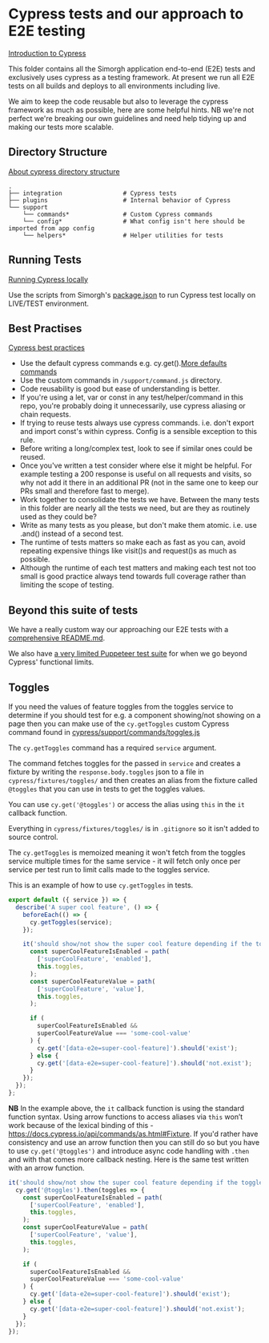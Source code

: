 # Cypress tests and our approach to E2E testing

[Introduction to Cypress](https://docs.cypress.io/guides/core-concepts/introduction-to-cypress.html#Cypress-Is-Simple)

This folder contains all the Simorgh application end-to-end (E2E) tests and exclusively uses cypress as a testing framework. At present we run all E2E tests on all builds and deploys to all environments including live.

We aim to keep the code reusable but also to leverage the cypress framework as much as possible, here are some helpful hints. NB we're not perfect we're breaking our own guidelines and need help tidying up and making our tests more scalable.

## Directory Structure

[About cypress directory structure](https://docs.cypress.io/guides/core-concepts/writing-and-organizing-tests.html#Folder-Structure)

<!-- prettier-ignore -->
    .
    ├── integration                 # Cypress tests
    ├── plugins                     # Internal behavior of Cypress
    └── support
        └── commands*               # Custom Cypress commands
        └── config*                 # What config isn't here should be imported from app config
        └── helpers*                # Helper utilities for tests

## Running Tests

[Running Cypress locally](https://github.com/bbc/simorgh#end-to-end-tests)

Use the scripts from Simorgh's [package.json](https://github.com/bbc/simorgh/blob/latest/package.json#L39#L40) to run Cypress test locally on LIVE/TEST environment.

## Best Practises

[Cypress best practices](https://docs.cypress.io/guides/references/best-practices.html)

- Use the default cypress commands e.g. cy.get().[More defaults commands](https://docs.cypress.io/api/api/table-of-contents.html)
- Use the custom commands in `/support/command.js` directory.
- Code reusability is good but ease of understanding is better.
- If you're using a let, var or const in any test/helper/command in this repo, you're probably doing it unnecessarily, use cypress aliasing or chain requests.
- If trying to reuse tests always use cypress commands. i.e. don't export and import const's within cypress. Config is a sensible exception to this rule.
- Before writing a long/complex test, look to see if similar ones could be reused.
- Once you've written a test consider where else it might be helpful. For example testing a 200 response is useful on all requests and visits, so why not add it there in an additional PR (not in the same one to keep our PRs small and therefore fast to merge).
- Work together to consolidate the tests we have. Between the many tests in this folder are nearly all the tests we need, but are they as routinely used as they could be?
- Write as many tests as you please, but don't make them atomic. i.e. use .and() instead of a second test.
- The runtime of tests matters so make each as fast as you can, avoid repeating expensive things like visit()s and request()s as much as possible.
- Although the runtime of each test matters and making each test not too small is good practice always tend towards full coverage rather than limiting the scope of testing.

## Beyond this suite of tests

We have a really custom way our approaching our E2E tests with a [comprehensive README.md](https://github.com/bbc/simorgh/blob/latest/cypress/integration/README.md).

We also have [a very limited Puppeteer test suite](https://github.com/bbc/simorgh/tree/latest/puppeteer) for when we go beyond Cypress' functional limits.

## Toggles

If you need the values of feature toggles from the toggles service to determine if you should test for e.g. a component showing/not showing on a page then you can make use of the `cy.getToggles` custom Cypress command found in [cypress/support/commands/toggles.js](https://github.com/bbc/simorgh/blob/latest/cypress/support/commands/toggles.js)

The `cy.getToggles` command has a required `service` argument.

The command fetches toggles for the passed in `service` and creates a fixture by writing the `response.body.toggles` json to a file in `cypress/fixtures/toggles/` and then creates an alias from the fixture called `@toggles` that you can use in tests to get the toggles values.

You can use `cy.get('@toggles')` or access the alias using `this` in the `it` callback function.

Everything in `cypress/fixtures/toggles/` is in `.gitignore` so it isn't added to source control.

The `cy.getToggles` is memoized meaning it won't fetch from the toggles service multiple times for the same service - it will fetch only once per service per test run to limit calls made to the toggles service.

This is an example of how to use `cy.getToggles` in tests.

```js
export default ({ service }) => {
  describe('A super cool feature', () => {
    beforeEach(() => {
      cy.getToggles(service);
    });

    it('should show/not show the super cool feature depending if the toggle is enabled for the service and the value is "some-cool-value"', function test() {
      const superCoolFeatureIsEnabled = path(
        ['superCoolFeature', 'enabled'],
        this.toggles,
      );
      const superCoolFeatureValue = path(
        ['superCoolFeature', 'value'],
        this.toggles,
      );

      if (
        superCoolFeatureIsEnabled &&
        superCoolFeatureValue === 'some-cool-value'
      ) {
        cy.get('[data-e2e=super-cool-feature]').should('exist');
      } else {
        cy.get('[data-e2e=super-cool-feature]').should('not.exist');
      }
    });
  });
};
```

**NB** In the example above, the `it` callback function is using the standard function syntax. Using arrow functions to access aliases via `this` won’t work because of the lexical binding of this - https://docs.cypress.io/api/commands/as.html#Fixture. If you'd rather have consistency and use an arrow function then you can still do so but you have to use `cy.get('@toggles')` and introduce async code handling with `.then` and with that comes more callback nesting. Here is the same test written with an arrow function.

```js
it('should show/not show the super cool feature depending if the toggle is enabled for the service and the value is "some-cool-value"', () => {
  cy.get('@toggles').then(toggles => {
    const superCoolFeatureIsEnabled = path(
      ['superCoolFeature', 'enabled'],
      this.toggles,
    );
    const superCoolFeatureValue = path(
      ['superCoolFeature', 'value'],
      this.toggles,
    );

    if (
      superCoolFeatureIsEnabled &&
      superCoolFeatureValue === 'some-cool-value'
    ) {
      cy.get('[data-e2e=super-cool-feature]').should('exist');
    } else {
      cy.get('[data-e2e=super-cool-feature]').should('not.exist');
    }
  });
});
```
